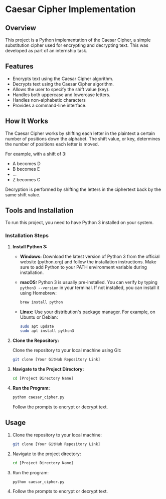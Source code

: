 # Caesar Cipher Implementation

## Overview

This project is a Python implementation of the Caesar Cipher, a simple substitution cipher used for encrypting and decrypting text. This was developed as part of an internship task.

## Features

* Encrypts text using the Caesar Cipher algorithm.
* Decrypts text using the Caesar Cipher algorithm.
* Allows the user to specify the shift value (key).
* Handles both uppercase and lowercase letters.
* Handles non-alphabetic characters
* Provides a command-line interface.

## How It Works

The Caesar Cipher works by shifting each letter in the plaintext a certain number of positions down the alphabet. The shift value, or key, determines the number of positions each letter is moved.

For example, with a shift of 3:

* A becomes D
* B becomes E
* ...
* Z becomes C

Decryption is performed by shifting the letters in the ciphertext back by the same shift value.

## Tools and Installation

To run this project, you need to have Python 3 installed on your system.

### Installation Steps

1.  **Install Python 3:**

    * **Windows:** Download the latest version of Python 3 from the official website (python.org) and follow the installation instructions. Make sure to add Python to your PATH environment variable during installation.
    * **macOS:** Python 3 is usually pre-installed. You can verify by typing `python3 --version` in your terminal. If not installed, you can install it using Homebrew:

        ```bash
        brew install python
        ```
    * **Linux:** Use your distribution's package manager. For example, on Ubuntu or Debian:

        ```bash
        sudo apt update
        sudo apt install python3
        ```
2.  **Clone the Repository:**

    Clone the repository to your local machine using Git:

    ```bash
    git clone [Your GitHub Repository Link]
    ```

3.  **Navigate to the Project Directory:**

    ```bash
    cd [Project Directory Name]
    ```

4.  **Run the Program:**

    ```bash
    python caesar_cipher.py
    ```

    Follow the prompts to encrypt or decrypt text.

## Usage

1.  Clone the repository to your local machine:

    ```bash
    git clone [Your GitHub Repository Link]
    ```

2.  Navigate to the project directory:

    ```bash
    cd [Project Directory Name]
    ```

3.  Run the program:

    ```bash
    python caesar_cipher.py
    ```

4.  Follow the prompts to encrypt or decrypt text.
